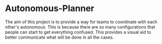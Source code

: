# Autonomous-Planner
The aim of this project is to provide a way for teams to coordinate with each other's autonomous. This is because there are so many configurations that people can start to get everything confused. This provides a visual aid to better communicate what will be done in all the cases. 
